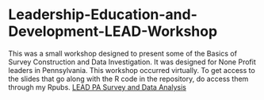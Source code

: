 # Leadership-Education-and-Development-LEAD-Workshop
This was a small workshop designed to present some of the Basics of Survey Construction and Data Investigation. It was designed for None Profit leaders in Pennsylvania. This workshop occurred virtually. To get access to the slides that go along with the R code in the repository, do access them through my Rpubs. [LEAD PA Survey and Data Analysis](http://rpubs.com/jf2987/LEAD)
